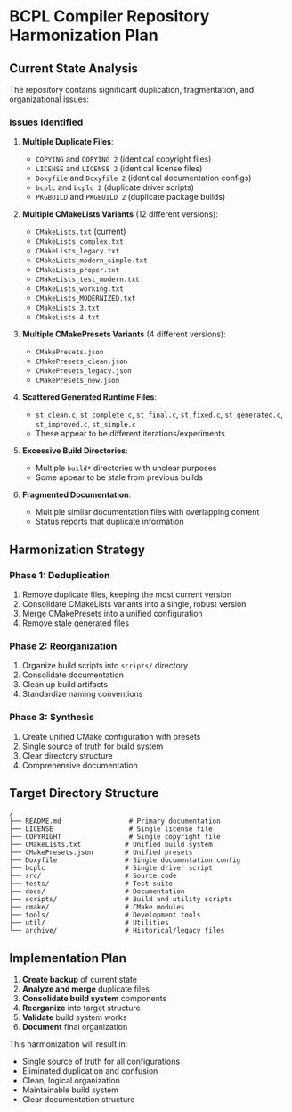 # BCPL Compiler Repository Harmonization Plan

## Current State Analysis

The repository contains significant duplication, fragmentation, and organizational issues:

### Issues Identified

1. **Multiple Duplicate Files**:
   - `COPYING` and `COPYING 2` (identical copyright files)
   - `LICENSE` and `LICENSE 2` (identical license files) 
   - `Doxyfile` and `Doxyfile 2` (identical documentation configs)
   - `bcplc` and `bcplc 2` (duplicate driver scripts)
   - `PKGBUILD` and `PKGBUILD 2` (duplicate package builds)

2. **Multiple CMakeLists Variants** (12 different versions):
   - `CMakeLists.txt` (current)
   - `CMakeLists_complex.txt`
   - `CMakeLists_legacy.txt`
   - `CMakeLists_modern_simple.txt`
   - `CMakeLists_proper.txt`
   - `CMakeLists_test_modern.txt`
   - `CMakeLists_working.txt`
   - `CMakeLists_MODERNIZED.txt`
   - `CMakeLists 3.txt`
   - `CMakeLists 4.txt`

3. **Multiple CMakePresets Variants** (4 different versions):
   - `CMakePresets.json`
   - `CMakePresets_clean.json`
   - `CMakePresets_legacy.json`
   - `CMakePresets_new.json`

4. **Scattered Generated Runtime Files**:
   - `st_clean.c`, `st_complete.c`, `st_final.c`, `st_fixed.c`, `st_generated.c`, `st_improved.c`, `st_simple.c`
   - These appear to be different iterations/experiments

5. **Excessive Build Directories**:
   - Multiple `build*` directories with unclear purposes
   - Some appear to be stale from previous builds

6. **Fragmented Documentation**:
   - Multiple similar documentation files with overlapping content
   - Status reports that duplicate information

## Harmonization Strategy

### Phase 1: Deduplication
1. Remove duplicate files, keeping the most current version
2. Consolidate CMakeLists variants into a single, robust version
3. Merge CMakePresets into a unified configuration
4. Remove stale generated files

### Phase 2: Reorganization  
1. Organize build scripts into `scripts/` directory
2. Consolidate documentation
3. Clean up build artifacts
4. Standardize naming conventions

### Phase 3: Synthesis
1. Create unified CMake configuration with presets
2. Single source of truth for build system
3. Clear directory structure
4. Comprehensive documentation

## Target Directory Structure

```
/
├── README.md                 # Primary documentation
├── LICENSE                   # Single license file
├── COPYRIGHT                 # Single copyright file
├── CMakeLists.txt           # Unified build system
├── CMakePresets.json        # Unified presets
├── Doxyfile                 # Single documentation config
├── bcplc                    # Single driver script
├── src/                     # Source code
├── tests/                   # Test suite
├── docs/                    # Documentation
├── scripts/                 # Build and utility scripts
├── cmake/                   # CMake modules
├── tools/                   # Development tools
├── util/                    # Utilities
└── archive/                 # Historical/legacy files
```

## Implementation Plan

1. **Create backup** of current state
2. **Analyze and merge** duplicate files
3. **Consolidate build system** components
4. **Reorganize** into target structure
5. **Validate** build system works
6. **Document** final organization

This harmonization will result in:
- Single source of truth for all configurations
- Eliminated duplication and confusion
- Clean, logical organization
- Maintainable build system
- Clear documentation structure
